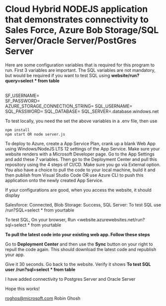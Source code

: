 # Cloud Hybrid NODEJS application that demonstrates connectivity to Sales Force, Azure Bob Storage/SQL Server/Oracle Server/PostGres Server


Here are some configuration variables that is required for this program to run. First 3 variables are important. The SQL variables are not mandatory, but would be required if you want to test SQL using **website/run?query=select * from table**
    
<BR>
SF_USERNAME=<Sales Force User ID><BR>
SF_PASSWORD=<Sales Force password><BR>
AZURE_STORAGE_CONNECTION_STRING=<KEY FROM YOUR BLOB STORAGE>
SQL_USERNAME=<your username>
SQL_PASSWORD=<your password>
SQL_DATABASE=<your db>
SQL_SERVER=<your server name>.database.windows.net
    

To test locally, you need the set the above variables in a .env file, then use
    
    npm install
    npm start OR node server.js

To deploy to Azure, create a App Service Plan, crank up a blank Web App using Windows/NodeJS LTS 12 settings of the App Service.
Make sure your website renders with a Microsoft Developer page.
Go to the App Settings and add these 7 variables. Then go to the Deployment Center and pull this repository using the 4 steps of CI/CD. Make sure you go via External option. 
You also have a choice to pull the code to your local machine, build it and then publish from Visual Studio Code OR use Azure CLI to push this application onto the newly created App Service.

If your configurations are good, when you access the website, it should display
 
Salesforce: Connected, Blob Storage: Success, SQL Server: To test SQL use /run?SQL=select * from yourtable

To test SQL, On your browser, Run <website.azurewebsites.net/run?sql=select * from yourtable

**To pull the latest code into your existing web app. Follow these steps** 

Go to **Deployment Center** and then use the **Sync** button on your right to repull the code again.
    This should download the latest code and republish your app.

Give it 30 seconds. Go back to the website. Verify it shows **To test SQL user /run?sql=select * from table** 

I have added connectivity to Postgres Server and Oracle Server

Hope this works!

roghos@microsoft.com  Robin Ghosh

